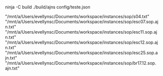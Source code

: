 ninja -C build
./build/ajns config/teste.json

"/mnt/a/Users/evellynsc/Documents/workspace/instances/sop/s04.txt"
"/mnt/a/Users/evellynsc/Documents/workspace/instances/sop/esc07.sop.ajn.txt"
"/mnt/a/Users/evellynsc/Documents/workspace/instances/sop/esc11.sop.ajn.txt"
"/mnt/a/Users/evellynsc/Documents/workspace/instances/sop/esc12.sop.ajn.txt"
"/mnt/a/Users/evellynsc/Documents/workspace/instances/sop/esc25.sop.ajn.txt"
"/mnt/a/Users/evellynsc/Documents/workspace/instances/sop/br17.12.sop.ajn.txt"

